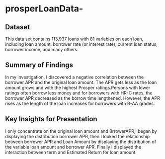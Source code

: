 # prosperLoanData-

## Dataset

This data set contains 113,937 loans with 81 variables on each loan, including loan amount, borrower rate (or interest rate), current loan status, borrower income, and many others.


## Summary of Findings

In my investigation, I discovered a negative correlation between the borrower APR and the original loan amount. 
The APR gets less as the loan amount grows and with the highest Prosper ratings.Persons with lower ratings often borrow less money 
and for borrowers with HR-C rates, the borrower APR decreased as the borrow time lengthened. However, the APR rises as the length 
of the loan increases for borrowers with B-AA grades.


## Key Insights for Presentation

I only concentrate on the original loan amount and BrrowerAPR,I began by displaying the distribution borrower APR,
then I looked the relationship between borrower APR and Loan Amount by displaying the distribution of the variable loan amount and borrower APR. Finally i displayed the interaction between term and Estimated Return for loan amount.


